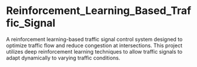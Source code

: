 # Reinforcement_Learning_Based_Traffic_Signal
A reinforcement learning-based traffic signal control system designed to optimize traffic flow and reduce congestion at intersections. This project utilizes deep reinforcement learning techniques to allow traffic signals to adapt dynamically to varying traffic conditions.
